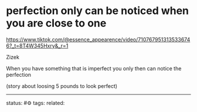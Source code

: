 # perfection only can be noticed when you are close to one
https://www.tiktok.com/@essence_appearence/video/7107679513135336746?_t=8T4W345Hxry&_r=1

Zizek

When you have something that is imperfect you only then can notice the perfection

(story about loosing 5 pounds to look perfect)


--- 
status: #⚙️ 
tags: 
related: 